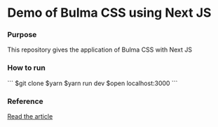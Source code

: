 
<h1>Demo of Bulma CSS using Next JS</h1>

<h3>Purpose</h3>
<p>This repository gives the application of Bulma CSS with Next JS</p>

<h3>How to run</h3>
```
    $git clone
    $yarn
    $yarn run dev
    $open localhost:3000
```

<h3>Reference</h3>
<a href="https://shreyvijayvargiya26.medium.com/this-library-makes-css-a-cakewalk-471521a27d5a">Read the article</a>
